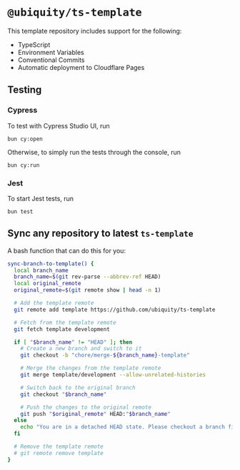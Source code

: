 # `@ubiquity/ts-template`

This template repository includes support for the following:

- TypeScript
- Environment Variables
- Conventional Commits
- Automatic deployment to Cloudflare Pages

## Testing

### Cypress

To test with Cypress Studio UI, run

```shell
bun cy:open
```

Otherwise, to simply run the tests through the console, run

```shell
bun cy:run
```

### Jest

To start Jest tests, run

```shell
bun test
```

## Sync any repository to latest `ts-template`

A bash function that can do this for you:

```bash
sync-branch-to-template() {
  local branch_name
  branch_name=$(git rev-parse --abbrev-ref HEAD)
  local original_remote
  original_remote=$(git remote show | head -n 1)

  # Add the template remote
  git remote add template https://github.com/ubiquity/ts-template

  # Fetch from the template remote
  git fetch template development

  if [ "$branch_name" != "HEAD" ]; then
    # Create a new branch and switch to it
    git checkout -b "chore/merge-${branch_name}-template"

    # Merge the changes from the template remote
    git merge template/development --allow-unrelated-histories

    # Switch back to the original branch
    git checkout "$branch_name"

    # Push the changes to the original remote
    git push "$original_remote" HEAD:"$branch_name"
  else
    echo "You are in a detached HEAD state. Please checkout a branch first."
  fi

  # Remove the template remote
  # git remote remove template
}
```
